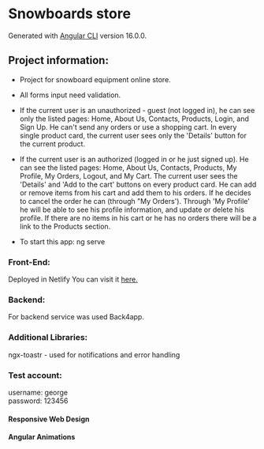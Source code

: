 # Snowboards store
Generated with [Angular CLI](https://angular.io/guide/update-to-version-16) version 16.0.0.


## Project information:
- Project for snowboard equipment online store.

- All forms input need validation.

- If the current user is an unauthorized - guest (not logged in), he can see only the listed pages: Home, About Us, Contacts, Products, Login, and Sign Up. He can't send any orders or use a shopping cart. In every single product card, the current user sees only the 'Details' button for the current product.

- If the current user is an authorized (logged in or he just signed up). He can see the listed pages: Home, About Us, Contacts, Products, My Profile, My Orders, Logout, and My Cart. The current user sees the 'Details' and 'Add to the cart' buttons on every product card. He can add or remove items from his cart and add them to his orders. If he decides to cancel the order he can (through "My Orders'). Through 'My Profile' he will be able to see his profile information, and update or delete his profile.
If there are no items in his cart or he has no orders there will be a link to the Products section.

- To start this app: ng serve

### Front-End:
Deployed in Netlify You can visit it [here.](https://snowboards-store.netlify.app/)

### Backend:
For backend service was used Back4app.

### Additional Libraries:
ngx-toastr - used for notifications and error handling

### Test account:
username: george \
password: 123456

#### Responsive Web Design

#### Angular Animations
